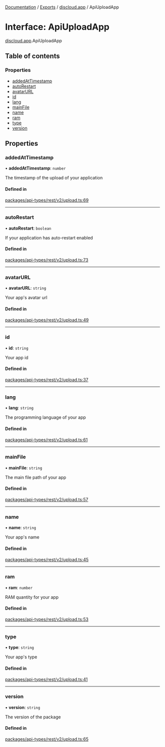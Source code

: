 [Documentation](../README.md) / [Exports](../modules.md) / [discloud.app](../modules/discloud_app.md) / ApiUploadApp

# Interface: ApiUploadApp

[discloud.app](../modules/discloud_app.md).ApiUploadApp

## Table of contents

### Properties

- [addedAtTimestamp](discloud_app.ApiUploadApp.md#addedattimestamp)
- [autoRestart](discloud_app.ApiUploadApp.md#autorestart)
- [avatarURL](discloud_app.ApiUploadApp.md#avatarurl)
- [id](discloud_app.ApiUploadApp.md#id)
- [lang](discloud_app.ApiUploadApp.md#lang)
- [mainFile](discloud_app.ApiUploadApp.md#mainfile)
- [name](discloud_app.ApiUploadApp.md#name)
- [ram](discloud_app.ApiUploadApp.md#ram)
- [type](discloud_app.ApiUploadApp.md#type)
- [version](discloud_app.ApiUploadApp.md#version)

## Properties

### addedAtTimestamp

• **addedAtTimestamp**: `number`

The timestamp of the upload of your application

#### Defined in

[packages/api-types/rest/v2/upload.ts:69](https://github.com/discloud/discloud.app/blob/c6f50ea/packages/api-types/rest/v2/upload.ts#L69)

___

### autoRestart

• **autoRestart**: `boolean`

If your application has auto-restart enabled

#### Defined in

[packages/api-types/rest/v2/upload.ts:73](https://github.com/discloud/discloud.app/blob/c6f50ea/packages/api-types/rest/v2/upload.ts#L73)

___

### avatarURL

• **avatarURL**: `string`

Your app's avatar url

#### Defined in

[packages/api-types/rest/v2/upload.ts:49](https://github.com/discloud/discloud.app/blob/c6f50ea/packages/api-types/rest/v2/upload.ts#L49)

___

### id

• **id**: `string`

Your app id

#### Defined in

[packages/api-types/rest/v2/upload.ts:37](https://github.com/discloud/discloud.app/blob/c6f50ea/packages/api-types/rest/v2/upload.ts#L37)

___

### lang

• **lang**: `string`

The programming language of your app

#### Defined in

[packages/api-types/rest/v2/upload.ts:61](https://github.com/discloud/discloud.app/blob/c6f50ea/packages/api-types/rest/v2/upload.ts#L61)

___

### mainFile

• **mainFile**: `string`

The main file path of your app

#### Defined in

[packages/api-types/rest/v2/upload.ts:57](https://github.com/discloud/discloud.app/blob/c6f50ea/packages/api-types/rest/v2/upload.ts#L57)

___

### name

• **name**: `string`

Your app's name

#### Defined in

[packages/api-types/rest/v2/upload.ts:45](https://github.com/discloud/discloud.app/blob/c6f50ea/packages/api-types/rest/v2/upload.ts#L45)

___

### ram

• **ram**: `number`

RAM quantity for your app

#### Defined in

[packages/api-types/rest/v2/upload.ts:53](https://github.com/discloud/discloud.app/blob/c6f50ea/packages/api-types/rest/v2/upload.ts#L53)

___

### type

• **type**: `string`

Your app's type

#### Defined in

[packages/api-types/rest/v2/upload.ts:41](https://github.com/discloud/discloud.app/blob/c6f50ea/packages/api-types/rest/v2/upload.ts#L41)

___

### version

• **version**: `string`

The version of the package

#### Defined in

[packages/api-types/rest/v2/upload.ts:65](https://github.com/discloud/discloud.app/blob/c6f50ea/packages/api-types/rest/v2/upload.ts#L65)
